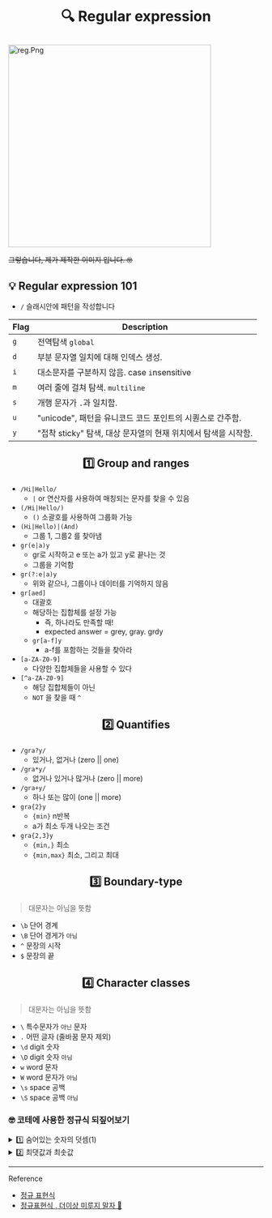 # <p align="center">🔍 Regular expression </p>

<img align="center" src="https://user-images.githubusercontent.com/110847597/217582662-b1f0ffab-4c4f-43b9-9b5a-34d3554949ea.png" alt="reg.Png" width="400px"/>

~~그렇습니다, 제가 제작한 이미지 입니다. 🤓~~

## 💡 Regular expression 101

- `/` 슬래시안에 패턴을 작성합니다

| Flag | Description                                                      |
| ---- | ---------------------------------------------------------------- |
| `g`  | 전역탐색 `global`                                                |
| `d`  | 부분 문자열 일치에 대해 인덱스 생성.                             |
| `i`  | 대소문자를 구분하지 않음. case `i`nsensitive                     |
| `m`  | 여러 줄에 걸쳐 탐색. `multiline`                                 |
| `s`  | 개행 문자가 `.`과 일치함.                                        |
| `u`  | "`u`nicode", 패턴을 유니코드 코드 포인트의 시퀀스로 간주함.      |
| `y`  | "접착 stick`y`" 탐색, 대상 문자열의 현재 위치에서 탐색을 시작함. |

## <p align="center"> 1️⃣ Group and ranges</p>

- `/Hi|Hello/`
  - `|` or 연산자를 사용하여 매칭되는 문자를 찾을 수 있음
- `(/Hi|Hello/)`
  - `()` 소괄호를 사용하여 그룹화 가능
- `(Hi|Hello)|(And)`
  - 그룹 1, 그룹2 를 찾아냄
- `gr(e|a)y`
  - gr로 시작하고 e 또는 a가 있고 y로 끝나는 것
  - 그룹을 기억함
- `gr(?:e|a)y`
  - 위와 같으나, 그룹이나 데이터를 기억하지 않음
- `gr[aed]`
  - 대괄호
  - 해당하는 집합체를 설정 가능
    - 즉, 하나라도 만족할 때!
    - expected answer = grey, gray. grdy
  - `gr[a-f]y`
    - a-f를 포함하는 것들을 찾아라
- `[a-ZA-Z0-9]`
  - 다양한 집합체들을 사용할 수 있다
- `[^a-ZA-Z0-9]`
  - 해당 집합체들이 아닌
  - `NOT` 을 찾을 때 `^`

## <p align="center"> 2️⃣ Quantifies</p>

- `/gra?y/`
  - 있거나, 없거나 (zero || one)
- `/gra*y/`
  - 없거나 있거나 많거나 (zero || more)
- `/gra+y/`
  - 하나 또는 많이 (one || more)
- `gra{2}y`
  - `{min}` n반복
  - a가 최소 두개 나오는 조건
- `gra{2,3}y`
  - `{min,}` 최소
  - `{min,max}` 최소, 그리고 최대

## <p align="center"> 3️⃣ Boundary-type</p>

> 대문자는 아님을 뜻함

- `\b` 단어 경계
- `\B` 단어 경게가 `아님`
- `^` 문장의 시작
- `$` 문장의 끝

## <p align="center"> 4️⃣ Character classes</p>

> 대문자는 아님을 뜻함

- `\` 특수문자가 `아닌` 문자
- `.` 어떤 글자 (줄바꿈 문자 제외)
- `\d` digit 숫자
- `\D` digit 숫자 `아님`
- `w` word 문자
- `W` word 문자가 `아님`
- `\s` space 공백
- `\S` space 공백 `아님`

### 🤓 코테에 사용한 정규식 되짚어보기

<details> 
    <summary>1️⃣ 숨어있는 숫자의 덧셈(1)</summary>

```javascript
문자열 `my_string`이 매개변수로 주어집니다.
`my_string`안의 모든 자연수들의 합을 return하도록 solution 함수를 완성해주세요.
```

| my_string       | result |
| --------------- | ------ |
| "aAb1B2cC34oOp" | 10     |
| "1a2b3c4d123"   | 16     |

```javascript
const solution = my_string => {
  let reg = /[a-zA-Z ]/gim;
  return my_string
    .replace(reg, "")
    .split("")
    .reduce((a, b) => a + Number(b), 0);
};
```

📌 `let reg = /[a-zA-Z ]/gim`

1. `[a-zA-Z]` 대소문자를 모두 찾는다
1. `g` : global search, 전체를 찾습니다 (하나의 값만을 찾는것이 아님)
1. `i` : Case-insensitive 대소문자 구분 없는 모두 검색
1. `m` : multilines 여러 줄에 걸쳐 탐색
</details>

<details>
<summary>2️⃣ 최댓값과 최솟값</summary>

```jsx
문자열 s에는 공백으로 구분된 숫자들이 저장되어 있습니다.
str에 나타나는 숫자 중 최소값과 최대값을 찾아 이를
"(최소값) (최대값)"형태의 문자열을 반환하는 함수, solution을 완성하세요.
예를들어 s가 "1 2 3 4"라면 "1 4"를 리턴하고,
"-1 -2 -3 -4"라면 "-4 -1"을 리턴하면 됩니다.

- 제한 조건
s에는 둘 이상의 정수가 공백으로 구분되어 있습니다.
```

- 입출력 예

  | s             | return  |
  | ------------- | ------- |
  | "1 2 3 4"     | "1 4"   |
  | "-1 -2 -3 -4" | "-4 -1" |
  | "-1 -1"       | "-1 -1" |

## 🧩 My Answer

```javascript
//두번째 풀이
const solution = s => {
  let num = s.split(/\s/g);
  return Math.min(...num) + " " + Math.max(...num);
};
```

📌 `let num = s.split(/\s/g)`

- `\s` space공백을 `g`전체에서 찾아 삭제

</details>

---

Reference

- [정규 표현식](https://developer.mozilla.org/ko/docs/Web/JavaScript/Guide/Regular_Expressions)
- [정규표현식 , 더이상 미루지 말자 🤩](https://youtu.be/t3M6toIflyQ)
